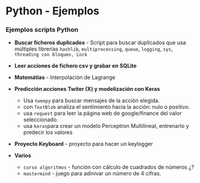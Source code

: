 # Python - Ejemplos

### Ejemplos scripts Python

* **Buscar ficheros duplicados** - Script para buscar duplicados que usa múltiples librerías `hashlib`, `multiprocessing`, `queue`, `logging`, `sys`, `threading con bloqueo, Lock`

* **Leer acciones de fichero csv y grabar en SQLite**

* **Matemátias** - Interpolación de Lagrange

* **Predicción acciones Twiter (X) y modelización con Keras**
    - Usa `tweepy` para buscar mensajes de la acción elegida. 
    - con `TextBlob` analiza el sentimiento hacia la acción: nulo o positivo.
    - usa `request` para leer la página web de google/finance del valor seleccionado.
    - usa `keras`para crear un modelo Perceptron Multilineal, entrenarlo y predecir los valores

* **Proyecto Keyboard** - proyecto para hacer un keylogger

* **Varios**
    - `curso algoritmos` - función con cálculo de cuadrados de números ¿?
    - `mastermind` - juego para adinivar un número de 4 cifras.
